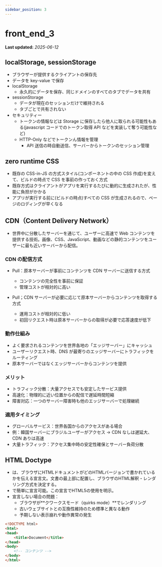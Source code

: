 ```yaml
---
sidebar_position: 3
---
```


# front_end_3

**Last updated:** _2025-06-12_

## localStorage, sessionStorage

- ブラウザーが提供するクライアントの保存先
- データを key-value で保存
- localStorage
  - 永久的にデータを保存、同じドメインのすべてのタブでデータを共有
- sessionStorage
  - データが現在のセッションだけで維持される
  - タブごとで共有されない
- セキュリティー
  - トークンの情報などは Storage に保存したら他人に取られる可能性もある(javascript コードでのトークン取得 API などを実装して奪う可能性など)
  - HTTP-Only などでトークンん情報を管理
    - API 送信の時自動送信、サーバーからトークンのセッション管理

## zero runtime CSS

- 既存の CSS-in-JS の方式スタイル(コンポーネントの中の CSS 作成)を変えて、ビルドの時点で CSS を事前の作っておく方式
- 既存方式はクライアントがアプリを実行するたびに動的に生成されたが、性能に負担がかかる
- アプリが実行する前に(ビルドの時点)すべての CSS が生成されるので、ページのロディングが早くなる

## CDN（Content Delivery Network）

- 世界中に分散したサーバーを通じて、ユーザーに高速で Web コンテンツを提供する技術。画像、CSS、JavaScript、動画などの静的コンテンツをユーザーに最も近いサーバーから配信。

### CDN の配信方式

- Pull：原本サーバーが事前にコンテンツを CDN サーバーに送信する方式

  - コンテンツの完全性を事前に保証
  - 管理コストが相対的に高い

- Pull；CDN サーバーが必要に応じて原本サーバーからコンテンツを取得する方式
  - 運用コストが相対的に低い
  - 初回リクエスト時は原本サーバーからの取得が必要で応答速度が低下

### 動作仕組み

- よく要求されるコンテンツを世界各地の「エッジサーバー」にキャッシュ
- ユーザーリクエスト時、DNS が最寄りのエッジサーバーにトラフィックをルーティング
- 原本サーバーではなくエッジサーバーからコンテンツを提供

### メリット

- トラフィック分散：大量アクセスでも安定したサービス提供
- 高速化：物理的に近い位置からの配信で遅延時間短縮
- 障害対応：一つのサーバー障害時も他のエッジサーバーで処理継続

### 適用タイミング

- グローバルサービス：世界各国からのアクセスがある場合
- 例：韓国サーバーにブラジルユーザーがアクセス → CDN なしは遅延大、CDN ありは高速
- 大量トラフィック：アクセス集中時の安定性確保とサーバー負荷分散

## HTML Doctype

- <!DOCTYPE>は、ブラウザにHTMLドキュメントがどのHTMLバージョンで書かれているかを伝える宣言文。文書の最上部に配置し、ブラウザのHTML解釈・レンダリング方式を決定する。
- <!DOCTYPE html>で簡単に宣言可能。この宣言でHTML5の使用を明示。
- 宣言しない場合の問題：
  - ブラウザが**クワークスモード（quirks mode）**でレンダリング
  - 古いウェブサイトとの互換性維持のため標準と異なる動作
  - 予期しない表示崩れや動作異常の発生

```HTML
<!DOCTYPE html>
<html>
<head>
    <title>Document</title>
</head>
<body>
    <!-- コンテンツ -->
</body>
</html>
```
